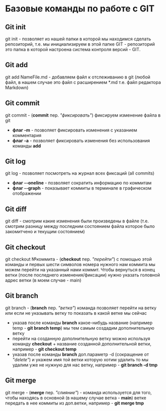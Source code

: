 # Базовые команды по работе с GIT

## Git init
git init - позволяет из нашей папки в которой мы находимся сделать репозиторий, т.е. мы инициализируем в этой папке GIT - репозиторий это папка в которой настроена система контроля версий - GIT.

## Git add
git add NameFile.md - добавляем файл к отслеживанию в git (любой файл, в нашем случае это файл с расширением *.md т.е. файл редактора Markdown)

## Git commit
git commit - (**commit** пер. *"фиксировать"*) фиксируем изменение файла в git 
* __флаг -m__ - позволяет фиксировать изменения с указанием комментария
* __флаг -а__ - позволяет фиксировать изменения без использования команды **add**
## Git log
git log - позволяет посмотреть на журнал всех фиксаций (all commits) 
* __флаг --oneline__ - позволяет сократить информацию по коммитам
* __флаг --graph__ - показывает коммиты в терминале в графическом отображении 
## Git diff
git diff - смотрим какие изменения были произведены в файле (т.е. смотрим разницу между последним состоянием файла которое было закомитчено и текущим состоянием)

## Git checkout
git checkout №коммита - (**checkout** пер. *"перейти"*) с помощью этой команды и первых шести символов номера нужного нам коммита мы можем перейти на указанный нами коммит. Чтобы вернуться в конец ветки (после последнего изменения/фиксации) нужно указать головной адрес ветки (в моем случае - main) 

## Git branch
git branch - (**branch** пер. *"ветка"*) команда позволяет перейти на ветку или если не указывать ветку то показать в какой ветке мы сейчас
* указав после команды **branch** какое-нибудь название (например temp - **git branch temp**) мы тем самым создадим дополнительную ветку
* перейти на созданную дополнительную ветку можно используя команду **checkout** + название созданной дополнительной ветки, например - **git checkout temp**
* указав после команды **branch** доп.параметр -d (сокращение от _"delete"_) и укажем имя той ветки которую хотим удалить то мы удалим уже не нужную для нас ветку, например - **git branch -d tmp**

## Git merge
git merge - (**merge** пер. *"слияние"*) - команда используется для того, чтобы находясь в основной (в нашему случае ветка - __main__) ветке передать в нее коммиты из доп.ветки, например - **git merge tmp**